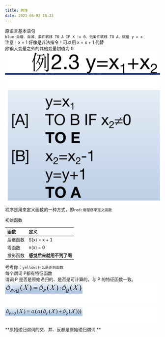 ```yaml
---
title: 两性
date: 2021-06-02 15:23
---
```

原语言基本语句   
`blue:自增、自减、条件转移 TO A IF X != 0、无条件转移 TO A、赋值 y = x`    
注意！x = 1 好像是非法指令！可以用 x = x + 1 代替   
除输入变量之外的其他变量初值为 0  
![](./_image/2021-06-02/2021-06-02-15-37-32@2x.png)  
程序是用来定义函数的一种方式，即`red:用程序来定义函数`   

初始函数   

| 函数 | 定义 |
:--- | :--- 
后继函数	|	S(x) = x + 1
零函数		|	n(x) = 0
投影函数 |    **感觉后来就用不到了啊**
考考你：`yellow:什么是正则函数`  
每个谓词 P都有特征函数  
谓词 P 是否是原始递归的、是否是可计算的，与 P 的特征函数一致。  
![](./_image/2021-06-04/2021-06-04-14-31-37@2x.jpg)  
![](./_image/2021-06-04/2021-06-04-14-31-46@2x.jpg)  
**原始递归谓词的交、并、反都是原始递归谓词  **   

